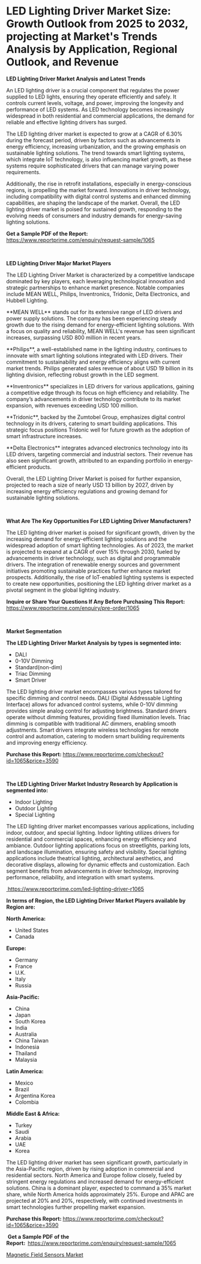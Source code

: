 <p><h1>LED Lighting Driver Market Size: Growth Outlook from 2025 to 2032, projecting at Market's Trends Analysis by Application, Regional Outlook, and Revenue</h1></p><p><strong>LED Lighting Driver Market Analysis and Latest Trends</strong></p>
<p><p>An LED lighting driver is a crucial component that regulates the power supplied to LED lights, ensuring they operate efficiently and safely. It controls current levels, voltage, and power, improving the longevity and performance of LED systems. As LED technology becomes increasingly widespread in both residential and commercial applications, the demand for reliable and effective lighting drivers has surged.</p><p>The LED lighting driver market is expected to grow at a CAGR of 6.30% during the forecast period, driven by factors such as advancements in energy efficiency, increasing urbanization, and the growing emphasis on sustainable lighting solutions. The trend towards smart lighting systems, which integrate IoT technology, is also influencing market growth, as these systems require sophisticated drivers that can manage varying power requirements.</p><p>Additionally, the rise in retrofit installations, especially in energy-conscious regions, is propelling the market forward. Innovations in driver technology, including compatibility with digital control systems and enhanced dimming capabilities, are shaping the landscape of the market. Overall, the LED lighting driver market is poised for sustained growth, responding to the evolving needs of consumers and industry demands for energy-saving lighting solutions.</p></p>
<p><strong>Get a Sample PDF of the Report:&nbsp;</strong> <a href="https://www.reportprime.com/enquiry/request-sample/1065?utm_campaign=3048&utm_medium=2&utm_source=Github&utm_content=ia&utm_term=18032025&utm_id=led-lighting-driver">https://www.reportprime.com/enquiry/request-sample/1065</a></p>
<p>&nbsp;</p>
<p><strong>LED Lighting Driver Major Market Players</strong></p>
<p><p>The LED Lighting Driver Market is characterized by a competitive landscape dominated by key players, each leveraging technological innovation and strategic partnerships to enhance market presence. Notable companies include MEAN WELL, Philips, Inventronics, Tridonic, Delta Electronics, and Hubbell Lighting.</p><p>**MEAN WELL** stands out for its extensive range of LED drivers and power supply solutions. The company has been experiencing steady growth due to the rising demand for energy-efficient lighting solutions. With a focus on quality and reliability, MEAN WELL's revenue has seen significant increases, surpassing USD 800 million in recent years.</p><p>**Philips**, a well-established name in the lighting industry, continues to innovate with smart lighting solutions integrated with LED drivers. Their commitment to sustainability and energy efficiency aligns with current market trends. Philips generated sales revenue of about USD 19 billion in its lighting division, reflecting robust growth in the LED segment.</p><p>**Inventronics** specializes in LED drivers for various applications, gaining a competitive edge through its focus on high efficiency and reliability. The company’s advancements in driver technology contribute to its market expansion, with revenues exceeding USD 100 million.</p><p>**Tridonic**, backed by the Zumtobel Group, emphasizes digital control technology in its drivers, catering to smart building applications. This strategic focus positions Tridonic well for future growth as the adoption of smart infrastructure increases.</p><p>**Delta Electronics** integrates advanced electronics technology into its LED drivers, targeting commercial and industrial sectors. Their revenue has also seen significant growth, attributed to an expanding portfolio in energy-efficient products.</p><p>Overall, the LED Lighting Driver Market is poised for further expansion, projected to reach a size of nearly USD 13 billion by 2027, driven by increasing energy efficiency regulations and growing demand for sustainable lighting solutions.</p></p>
<p>&nbsp;</p>
<p><strong>What Are The Key Opportunities For LED Lighting Driver Manufacturers?</strong></p>
<p><p>The LED lighting driver market is poised for significant growth, driven by the increasing demand for energy-efficient lighting solutions and the widespread adoption of smart lighting technologies. As of 2023, the market is projected to expand at a CAGR of over 15% through 2030, fueled by advancements in driver technology, such as digital and programmable drivers. The integration of renewable energy sources and government initiatives promoting sustainable practices further enhance market prospects. Additionally, the rise of IoT-enabled lighting systems is expected to create new opportunities, positioning the LED lighting driver market as a pivotal segment in the global lighting industry.</p></p>
<p><strong>Inquire or Share Your Questions If Any Before Purchasing This Report:</strong> <a href="https://www.reportprime.com/enquiry/pre-order/1065?utm_campaign=3048&utm_medium=2&utm_source=Github&utm_content=ia&utm_term=18032025&utm_id=led-lighting-driver">https://www.reportprime.com/enquiry/pre-order/1065</a></p>
<p>&nbsp;</p>
<p><strong>Market Segmentation</strong></p>
<p><strong>The LED Lighting Driver Market Analysis by types is segmented into:</strong></p>
<p><ul><li>DALI</li><li>0-10V Dimming</li><li>Standard(non-dim)</li><li>Triac Dimming</li><li>Smart Driver</li></ul></p>
<p><p>The LED lighting driver market encompasses various types tailored for specific dimming and control needs. DALI (Digital Addressable Lighting Interface) allows for advanced control systems, while 0-10V dimming provides simple analog control for adjusting brightness. Standard drivers operate without dimming features, providing fixed illumination levels. Triac dimming is compatible with traditional AC dimmers, enabling smooth adjustments. Smart drivers integrate wireless technologies for remote control and automation, catering to modern smart building requirements and improving energy efficiency.</p></p>
<p><strong>Purchase this Report:&nbsp;</strong><a href="https://www.reportprime.com/checkout?id=1065&price=3590&utm_campaign=3048&utm_medium=2&utm_source=Github&utm_content=ia&utm_term=18032025&utm_id=led-lighting-driver">https://www.reportprime.com/checkout?id=1065&price=3590</a></p>
<p>&nbsp;</p>
<p><strong>The LED Lighting Driver Market Industry Research by Application is segmented into:</strong></p>
<p><ul><li>Indoor Lighting</li><li>Outdoor Lighting</li><li>Special Lighting</li></ul></p>
<p><p>The LED lighting driver market encompasses various applications, including indoor, outdoor, and special lighting. Indoor lighting utilizes drivers for residential and commercial spaces, enhancing energy efficiency and ambiance. Outdoor lighting applications focus on streetlights, parking lots, and landscape illumination, ensuring safety and visibility. Special lighting applications include theatrical lighting, architectural aesthetics, and decorative displays, allowing for dynamic effects and customization. Each segment benefits from advancements in driver technology, improving performance, reliability, and integration with smart systems.</p></p>
<p><a href="https://www.reportprime.com/led-lighting-driver-r1065?utm_campaign=3048&utm_medium=2&utm_source=Github&utm_content=ia&utm_term=18032025&utm_id=led-lighting-driver">&nbsp;https://www.reportprime.com/led-lighting-driver-r1065</a></p>
<p><strong>In terms of Region, the LED Lighting Driver Market Players available by Region are:</strong></p>
<p>
    <p> <strong> North America: </strong>
        <ul>
            <li>United States</li>
            <li>Canada</li>
        </ul>
        </p> 
    <p> <strong> Europe: </strong>
        <ul>
            <li>Germany</li>
            <li>France</li>
            <li>U.K.</li>
            <li>Italy</li>
            <li>Russia</li>
        </ul>
        </p> 
    <p> <strong> Asia-Pacific: </strong>
        <ul>
            <li>China</li>
            <li>Japan</li>
            <li>South Korea</li>
            <li>India</li>
            <li>Australia</li>
            <li>China Taiwan</li>
            <li>Indonesia</li>
            <li>Thailand</li>
            <li>Malaysia</li>
        </ul>
        </p> 
    <p> <strong> Latin America: </strong>
        <ul>
            <li>Mexico</li>
            <li>Brazil</li>
            <li>Argentina Korea</li>
            <li>Colombia</li>
        </ul>
        </p> 
    <p> <strong> Middle East & Africa: </strong>
        <ul>
            <li>Turkey</li>
            <li>Saudi</li>
            <li>Arabia</li>
            <li>UAE</li>
            <li>Korea</li>
        </ul>
    </p>
    </p>
<p><p>The LED lighting driver market has seen significant growth, particularly in the Asia-Pacific region, driven by rising adoption in commercial and residential sectors. North America and Europe follow closely, fueled by stringent energy regulations and increased demand for energy-efficient solutions. China is a dominant player, expected to command a 35% market share, while North America holds approximately 25%. Europe and APAC are projected at 20% and 20%, respectively, with continued investments in smart technologies further propelling market expansion.</p></p>
<p><strong>Purchase this Report: </strong><a href="https://www.reportprime.com/checkout?id=1065&price=3590&utm_campaign=3048&utm_medium=2&utm_source=Github&utm_content=ia&utm_term=18032025&utm_id=led-lighting-driver">https://www.reportprime.com/checkout?id=1065&price=3590</a></p>
<p>&nbsp;<strong>Get a Sample PDF of the Report:&nbsp;&nbsp;</strong><a href="https://www.reportprime.com/enquiry/request-sample/1065?utm_campaign=3048&utm_medium=2&utm_source=Github&utm_content=ia&utm_term=18032025&utm_id=led-lighting-driver">https://www.reportprime.com/enquiry/request-sample/1065</a></p>
<p><strong></strong></p>
<p><p><a href="https://github.com/carylgrinko/Market-Research-Report-List-1/blob/main/magnetic-field-sensors-market.md?utm_campaign=3048&utm_medium=2&utm_source=Github&utm_content=ia&utm_term=18032025&utm_id=led-lighting-driver">Magnetic Field Sensors Market</a></p></p>